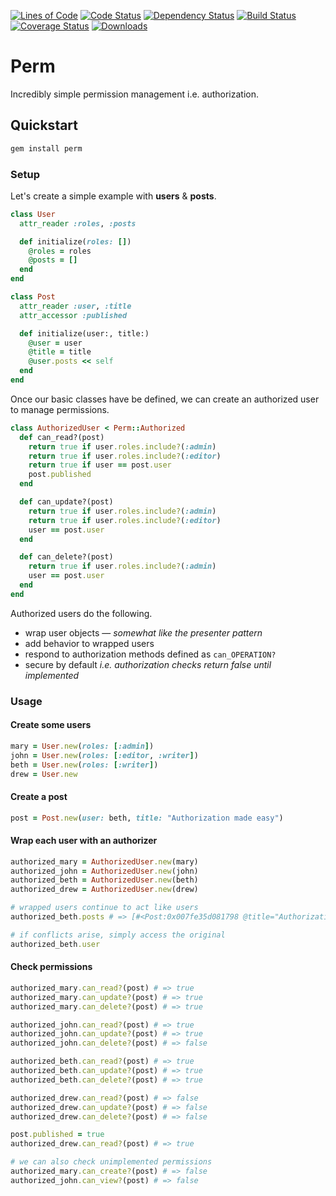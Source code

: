[![Lines of Code](http://img.shields.io/badge/lines_of_code-25-brightgreen.svg?style=flat)](http://blog.codinghorror.com/the-best-code-is-no-code-at-all/)
[![Code Status](http://img.shields.io/codeclimate/maintainability/hopsoft/perm.svg?style=flat)](https://codeclimate.com/github/hopsoft/perm)
[![Dependency Status](http://img.shields.io/gemnasium/hopsoft/perm.svg?style=flat)](https://gemnasium.com/hopsoft/perm)
[![Build Status](http://img.shields.io/travis/hopsoft/perm.svg?style=flat)](https://travis-ci.org/hopsoft/perm)
[![Coverage Status](https://img.shields.io/coveralls/hopsoft/perm.svg?style=flat)](https://coveralls.io/r/hopsoft/perm?branch=master)
[![Downloads](http://img.shields.io/gem/dt/perm.svg?style=flat)](http://rubygems.org/gems/perm)

# Perm

Incredibly simple permission management i.e. authorization.

## Quickstart

```sh
gem install perm
```

### Setup

Let's create a simple example with __users__ & __posts__.

```ruby
class User
  attr_reader :roles, :posts

  def initialize(roles: [])
    @roles = roles
    @posts = []
  end
end
```

```ruby
class Post
  attr_reader :user, :title
  attr_accessor :published

  def initialize(user:, title:)
    @user = user
    @title = title
    @user.posts << self
  end
end
```

Once our basic classes have be defined, we can create an authorized user to manage permissions.

```ruby
class AuthorizedUser < Perm::Authorized
  def can_read?(post)
    return true if user.roles.include?(:admin)
    return true if user.roles.include?(:editor)
    return true if user == post.user
    post.published
  end

  def can_update?(post)
    return true if user.roles.include?(:admin)
    return true if user.roles.include?(:editor)
    user == post.user
  end

  def can_delete?(post)
    return true if user.roles.include?(:admin)
    user == post.user
  end
end
```

Authorized users do the following.

- wrap user objects &mdash; _somewhat like the presenter pattern_
- add behavior to wrapped users
- respond to authorization methods defined as `can_OPERATION?`
- secure by default _i.e. authorization checks return false until implemented_

### Usage

#### Create some users

```ruby
mary = User.new(roles: [:admin])
john = User.new(roles: [:editor, :writer])
beth = User.new(roles: [:writer])
drew = User.new
```

#### Create a post

```ruby
post = Post.new(user: beth, title: "Authorization made easy")
```

#### Wrap each user with an authorizer
```ruby
authorized_mary = AuthorizedUser.new(mary)
authorized_john = AuthorizedUser.new(john)
authorized_beth = AuthorizedUser.new(beth)
authorized_drew = AuthorizedUser.new(drew)

# wrapped users continue to act like users
authorized_beth.posts # => [#<Post:0x007fe35d081798 @title="Authorization made easy"...

# if conflicts arise, simply access the original
authorized_beth.user
```

#### Check permissions

```ruby
authorized_mary.can_read?(post) # => true
authorized_mary.can_update?(post) # => true
authorized_mary.can_delete?(post) # => true

authorized_john.can_read?(post) # => true
authorized_john.can_update?(post) # => true
authorized_john.can_delete?(post) # => false

authorized_beth.can_read?(post) # => true
authorized_beth.can_update?(post) # => true
authorized_beth.can_delete?(post) # => true

authorized_drew.can_read?(post) # => false
authorized_drew.can_update?(post) # => false
authorized_drew.can_delete?(post) # => false

post.published = true
authorized_drew.can_read?(post) # => true

# we can also check unimplemented permissions
authorized_mary.can_create?(post) # => false
authorized_john.can_view?(post) # => false
```
